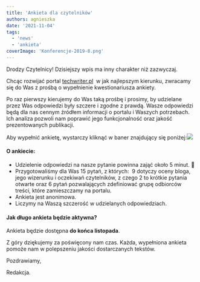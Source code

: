 ```yaml
---
title: 'Ankieta dla czytelników'
authors: agnieszka
date: '2021-11-04'
tags:
  - 'news'
  - 'ankieta'
coverImage: 'Konferencje-2019-8.png'
---
```


Drodzy Czytelnicy! Dzisiejszy wpis ma inny charakter niż zazwyczaj.

<!--truncate-->

Chcąc rozwijać portal [techwriter.pl](http://techwriter.pl/)  w jak najlepszym
kierunku, zwracamy się do Was z prośbą o wypełnienie kwestionariusza ankiety.

Po raz pierwszy kierujemy do Was taką prośbę i prosimy, by udzielane przez Was
odpowiedzi były szczere i zgodne z prawdą. Wasze odpowiedzi będą dla nas cennym
źródłem informacji o portalu i Waszych potrzebach. Ich analiza pozwoli nam
poprawić jego funkcjonalność oraz jakość prezentowanych publikacji.

Aby wypełnić ankietę, wystarczy kliknąć w baner znajdujący się
poniżej:[![](images/kliknij-aby-wypełnić-ankietę.png)](https://forms.gle/WtwPvXRG9dn4B7uZ6)

#### O ankiecie:

- Udzielenie odpowiedzi na nasze pytanie powinna zająć około 5 minut. 🙂
- Przygotowaliśmy dla Was 15 pytań, z których:  9 dotyczy oceny bloga, jego
  wizerunku i oczekiwań czytelników, z czego 2 to krótkie pytania otwarte oraz 6
  pytań pozwalających zdefiniować grupę odbiorców treści, które zamieszczamy na
  portalu.
- Ankieta jest anonimowa.
- Liczymy na Waszą szczerość w udzielanych odpowiedziach.

#### Jak długo ankieta będzie aktywna?

Ankieta będzie dostępna **do końca listopada**.

Z góry dziękujemy za poświęcony nam czas. Każda, wypełniona ankieta pomoże nam w
polepszeniu jakości dostarczanych tekstów.

Pozdrawiamy,

Redakcja.
